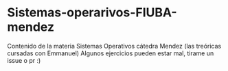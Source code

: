 # Sistemas-operarivos-FIUBA-mendez
Contenido de la materia Sistemas Operativos cátedra Mendez (las treóricas cursadas con Emmanuel)
Algunos ejercicios pueden estar mal, tirame un issue o pr :)
